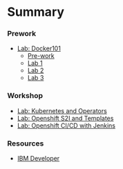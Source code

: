 # Summary

<!-- Rules of SUMMARY.md are here: https://docs.gitbook.com/integrations/github/content-configuration#summary -->
<!-- All headings MUST be THREE hashmarks (###) -->
<!-- Indented bullets (4 spaces) will make the first line be a section -->

### Prework

* [Lab: Docker101](generatedContent/docker101/README.md)
    * [Pre-work](generatedContent/docker101/lab-0/README.md)
    * [Lab 1](generatedContent/docker101/lab-1/README.md)
    * [Lab 2](generatedContent/docker101/lab-2/README.md)
    * [Lab 3](generatedContent/docker101/lab-3/README.md)



### Workshop

* [Lab: Kubernetes and Operators](https://digidevcon.gitbook.io/kubernetes-coderdojo/)
* [Lab: Openshift S2I and Templates](generatedContent/app-modernization-openshift-s2i-templates-lab-shared/README.md)
* [Lab: Openshift CI/CD with Jenkins](generatedContent/app-modernization-openshift-cicd-lab-shared/README.md)

### Resources

* [IBM Developer](https://developer.ibm.com)